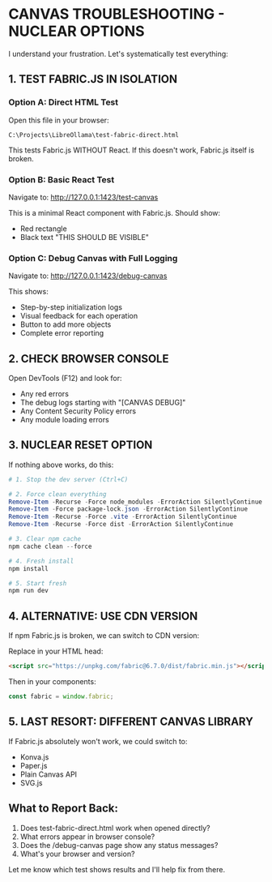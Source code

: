# CANVAS TROUBLESHOOTING - NUCLEAR OPTIONS

I understand your frustration. Let's systematically test everything:

## 1. TEST FABRIC.JS IN ISOLATION

### Option A: Direct HTML Test
Open this file in your browser:
```
C:\Projects\LibreOllama\test-fabric-direct.html
```
This tests Fabric.js WITHOUT React. If this doesn't work, Fabric.js itself is broken.

### Option B: Basic React Test
Navigate to: http://127.0.0.1:1423/test-canvas

This is a minimal React component with Fabric.js. Should show:
- Red rectangle
- Black text "THIS SHOULD BE VISIBLE"

### Option C: Debug Canvas with Full Logging
Navigate to: http://127.0.0.1:1423/debug-canvas

This shows:
- Step-by-step initialization logs
- Visual feedback for each operation
- Button to add more objects
- Complete error reporting

## 2. CHECK BROWSER CONSOLE

Open DevTools (F12) and look for:
- Any red errors
- The debug logs starting with "[CANVAS DEBUG]"
- Any Content Security Policy errors
- Any module loading errors

## 3. NUCLEAR RESET OPTION

If nothing above works, do this:

```powershell
# 1. Stop the dev server (Ctrl+C)

# 2. Force clean everything
Remove-Item -Recurse -Force node_modules -ErrorAction SilentlyContinue
Remove-Item -Force package-lock.json -ErrorAction SilentlyContinue
Remove-Item -Recurse -Force .vite -ErrorAction SilentlyContinue
Remove-Item -Recurse -Force dist -ErrorAction SilentlyContinue

# 3. Clear npm cache
npm cache clean --force

# 4. Fresh install
npm install

# 5. Start fresh
npm run dev
```

## 4. ALTERNATIVE: USE CDN VERSION

If npm Fabric.js is broken, we can switch to CDN version:

Replace in your HTML head:
```html
<script src="https://unpkg.com/fabric@6.7.0/dist/fabric.min.js"></script>
```

Then in your components:
```javascript
const fabric = window.fabric;
```

## 5. LAST RESORT: DIFFERENT CANVAS LIBRARY

If Fabric.js absolutely won't work, we could switch to:
- Konva.js
- Paper.js
- Plain Canvas API
- SVG.js

## What to Report Back:

1. Does test-fabric-direct.html work when opened directly?
2. What errors appear in browser console?
3. Does the /debug-canvas page show any status messages?
4. What's your browser and version?

Let me know which test shows results and I'll help fix from there.